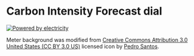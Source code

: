 # Carbon Intensity Forecast dial

[![Powered by electricity](http://forthebadge.com/images/badges/powered-by-electricity.svg)](http://forthebadge.com)

Meter background was modified from [Creative Commons Attribution 3.0 United States (CC BY 3.0 US)](https://creativecommons.org/licenses/by/3.0/us) licensed icon by [Pedro Santos](https://thenounproject.com/term/meter/921373/).

